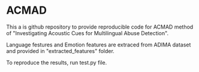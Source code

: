 # ACMAD

This a is github repository to provide reproducible code for ACMAD method of "Investigating Acoustic Cues for Multilingual Abuse Detection".

Language festures and Emotion features are extraced from ADIMA dataset and provided in "extracted_features" folder.

To reproduce the results, run test.py file.
